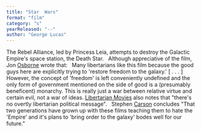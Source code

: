 ```yaml
---
title: "Star  Wars"
format: "film"
category: "s"
yearReleased: "--"
author: "George Lucas"
---
```

The Rebel Alliance, led by Princess Leia, attempts to  destroy the Galactic Empire's space station, the Death Star.
 
Although appreciative of the film, Jon <a href="biblio.htm#Osborne">Osborne</a> wrote that:
 
Many libertarians like this film because the good guys  here are explicitly trying to 'restore freedom to the galaxy.' [ . . . ]  However, the concept of 'freedom' is left conveniently undefined and the only  form of government mentioned on the side of good is a (presumably beneficent)  monarchy. This is really just a war between relative virtue and certain evil,  not a war of ideas.
 <a href="http://libertarianmovies.net/S/Star-Wars-1977-.html">Libertarian Movies</a>  also notes that "there's no overtly libertarian political message".
 
Stephen <a href="https://mises.org/library/films-liberty-and-state-1">Carson</a>  concludes "That two generations have grown up with these films teaching them to  hate the 'Empire' and it's plans to 'bring order to the galaxy' bodes well for  our future."